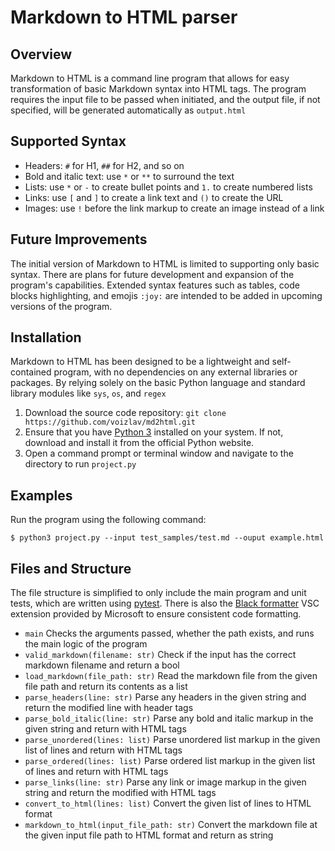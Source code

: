 # Markdown to HTML parser

## Overview
Markdown to HTML is a command line program that allows for easy transformation of basic Markdown syntax into HTML tags. The program requires the input file to be passed when initiated, and the output file, if not specified, will be generated automatically as `output.html`

## Supported Syntax
- Headers: `#` for H1, `##` for H2, and so on
- Bold and italic text: use `*` or `**` to surround the text
- Lists: use `*` or `-` to create bullet points and `1.` to create numbered lists
- Links: use `[` and `]` to create a link text and `()` to create the URL
- Images: use `!` before the link markup to create an image instead of a link

## Future Improvements
The initial version of Markdown to HTML is limited to supporting only basic syntax. There are plans for future development and expansion of the program's capabilities.
Extended syntax features such as tables, code blocks highlighting, and emojis `:joy:` are intended to be added in upcoming versions of the program.

## Installation
Markdown to HTML has been designed to be a lightweight and self-contained program, with no dependencies on any external libraries or packages. By relying solely on the basic Python language and standard library modules like `sys`, `os`, and `regex`
1. Download the source code repository: `git clone https://github.com/voizlav/md2html.git`
2. Ensure that you have [Python 3](https://www.python.org/downloads/) installed on your system. If not, download and install it from the official Python website.
3. Open a command prompt or terminal window and navigate to the directory to run `project.py`


## Examples
Run the program using the following command:
```
$ python3 project.py --input test_samples/test.md --ouput example.html
```

## Files and Structure
The file structure is simplified to only include the main program and unit tests, which are written using [pytest](https://docs.pytest.org). There is also the [Black formatter](https://marketplace.visualstudio.com/items?itemName=ms-python.black-formatter) VSC extension provided by Microsoft to ensure consistent code formatting.
- `main` Checks the arguments passed, whether the path exists, and runs the main logic of the program
- `valid_markdown(filename: str)` Check if the input has the correct markdown filename and return a bool
- `load_markdown(file_path: str)` Read the markdown file from the given file path and return its contents as a list
- `parse_headers(line: str)` Parse any headers in the given string and return the modified line with header tags
- `parse_bold_italic(line: str)` Parse any bold and italic markup in the given string and return with HTML tags
- `parse_unordered(lines: list)` Parse unordered list markup in the given list of lines and return with HTML tags
- `parse_ordered(lines: list)` Parse ordered list markup in the given list of lines and return with HTML tags
- `parse_links(line: str)` Parse any link or image markup in the given string and return the modified with HTML tags
- `convert_to_html(lines: list)` Convert the given list of lines to HTML format
- `markdown_to_html(input_file_path: str)` Convert the markdown file at the given input file path to HTML format and return as string
